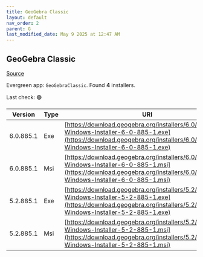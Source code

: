 ```yaml
---
title: GeoGebra Classic
layout: default
nav_order: 2
parent: G
last_modified_date: May 9 2025 at 12:47 AM
---
```


## GeoGebra Classic

[Source](https://www.geogebra.org)

Evergreen app: `GeoGebraClassic`. Found **4** installers.

Last check: 🟢

| Version   | Type | URI                                                                                                                                                                            |
| --------- | ---- | ------------------------------------------------------------------------------------------------------------------------------------------------------------------------------ |
| 6.0.885.1 | Exe  | [https://download.geogebra.org/installers/6.0/GeoGebra-Windows-Installer-6-0-885-1.exe](https://download.geogebra.org/installers/6.0/GeoGebra-Windows-Installer-6-0-885-1.exe) |
| 6.0.885.1 | Msi  | [https://download.geogebra.org/installers/6.0/GeoGebra-Windows-Installer-6-0-885-1.msi](https://download.geogebra.org/installers/6.0/GeoGebra-Windows-Installer-6-0-885-1.msi) |
| 5.2.885.1 | Exe  | [https://download.geogebra.org/installers/5.2/GeoGebra-Windows-Installer-5-2-885-1.exe](https://download.geogebra.org/installers/5.2/GeoGebra-Windows-Installer-5-2-885-1.exe) |
| 5.2.885.1 | Msi  | [https://download.geogebra.org/installers/5.2/GeoGebra-Windows-Installer-5-2-885-1.msi](https://download.geogebra.org/installers/5.2/GeoGebra-Windows-Installer-5-2-885-1.msi) |
